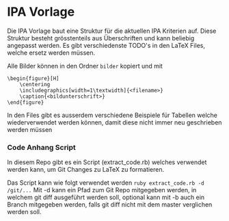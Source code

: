# IPA Vorlage
Die IPA Vorlage baut eine Struktur für die aktuellen IPA Kriterien auf. Diese Struktur besteht grösstenteils aus Überschriften und kann beliebig angepasst werden. Es gibt verschiedenste TODO's in den LaTeX Files, welche ersetz werden müssen.

Alle Bilder können in den Ordner `bilder` kopiert und mit

```
\begin{figure}[H]
    \centering
    \includegraphics[width=1\textwidth]{<filename>}
    \caption{<bildunterschrift>}
\end{figure}
```
In den Files gibt es ausserdem verschiedene Beispiele für Tabellen welche wiederverwendet werden können, damit diese nicht immer neu geschrieben werden müssen

### Code Anhang Script
In diesem Repo gibt es ein Script (extract_code.rb) welches verwendet werden kann, um Git Changes zu LaTeX zu formatieren.

Das Script kann wie folgt verwendet werden
`ruby extract_code.rb -d /git/...`
Mit -d kann ein Pfad zum Git Repo mitgegeben werden, in welchem git diff ausgeführt werden soll, optional kann mit -b auch ein Branch mitgegeben werden, falls git diff nicht mit dem master verglichen werden soll.

